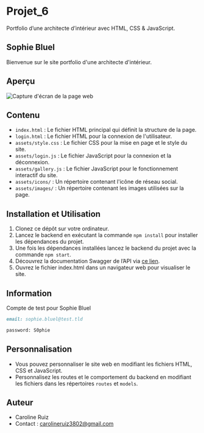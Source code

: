 # Projet_6
Portfolio d’une architecte d’intérieur avec HTML, CSS &amp; JavaScript.

## Sophie Bluel

Bienvenue sur le site portfolio d'une architecte d'intérieur.

## Aperçu

![Capture d'écran de la page web](https://i.ibb.co/QNdV28z/sophie-Bluel.png)

## Contenu

- `index.html` : Le fichier HTML principal qui définit la structure de la page.
- `login.html` : Le fichier HTML pour la connexion de l'utilisateur.
- `assets/style.css` : Le fichier CSS pour la mise en page et le style du site.
- `assets/login.js` : Le fichier JavaScript pour la connexion et la déconnexion.
- `assets/gallery.js` : Le fichier JavaScript pour le fonctionnement interactif du site.
- `assets/icons/` : Un répertoire contenant l'icône de réseau social.
- `assets/images/` : Un répertoire contenant les images utilisées sur la page.

## Installation et Utilisation

1. Clonez ce dépôt sur votre ordinateur.
2. Lancez le backend en exécutant la commande `npm install` pour installer les dépendances du projet.
3. Une fois les dépendances installées lancez le backend du projet avec la commande `npm start`.
4. Découvrez la documentation Swagger de l’API via [ce lien](http://localhost:5678/api-docs/).
5. Ouvrez le fichier index.html dans un navigateur web pour visualiser le site.

## Information

Compte de test pour Sophie Bluel

```markdown
email: sophie.bluel@test.tld

password: S0phie 
```

## Personnalisation

- Vous pouvez personnaliser le site web en modifiant les fichiers HTML, CSS et JavaScript.
- Personnalisez les routes et le comportement du backend en modifiant les fichiers dans les répertoires `routes` et `models`.

## Auteur

- Caroline Ruiz
- Contact : carolineruiz3802@gmail.com

